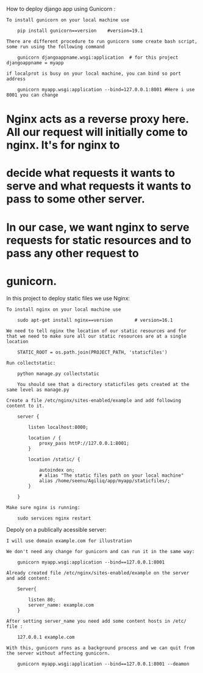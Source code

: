 How to deploy django app using Gunicorn :

	To install gunicorn on your local machine use 

		pip install gunicorn==version    #version=19.1

	There are different procedure to run gunicorn some create bash script, some run using the following command 

		gunicorn djangoappname.wsgi:application  # for this project djangoappname = myapp

	if localprot is busy on your local machine, you can bind so port address

	    gunicorn myapp.wsgi:application --bind=127.0.0.1:8001 #Here i use 8001 you can change


# Nginx acts as a reverse proxy here. All our request will initially come to nginx. It's for nginx to 
# decide what requests it wants to serve and what requests it wants to pass to some other server.
# In our case, we want nginx to serve requests for static resources and to pass any other request to 
# gunicorn.

In this project to deploy static files we use Nginx:

    To install nginx on your local machine use

		sudo apt-get install nginx==version        # version=16.1

	We need to tell nginx the location of our static resources and for that we need to make sure all our static resources are at a single location

		STATIC_ROOT = os.path.join(PROJECT_PATH, 'staticfiles')

	Run collectstatic:

		python manage.py collectstatic

		You should see that a directory staticfiles gets created at the same level as manage.py

	Create a file /etc/nginx/sites-enabled/example and add following content to it.

		server {
			
			listen localhost:8000;

			location / {
				proxy_pass httP://127.0.0.1:8001;
			}

			location /static/ {

				autoindex on;
				# alias "The static files path on your local machine"
				alias /home/seenu/Agiliq/app/myapp/staticfiles/;
			}

		}

	Make sure nginx is running:

		sudo services nginx restart


Depoly on a publically acessible server:

	I will use domain example.com for illustration

	We don't need any change for gunicorn and can run it in the same way:

		gunicorn myapp.wsgi:application --bind==127.0.0.1:8001

	Already created file /etc/nginx/sites-enabled/example on the server and add content:

		Server{

			listen 80;
			server_name: example.com
		}

	After setting server_name you need add some content hosts in /etc/ file :

		127.0.0.1 example.com

	With this, gunicorn runs as a background process and we can quit from the server without affecting gunicorn.

		gunicorn myapp.wsgi:application --bind==127.0.0.1:8001 --deamon


<!-- How to deploy django app on heroku :
 
 	To interact with heroku command line install following 
 
 	pip install heroku-toolbelt
 
 	pip install django-toolbelt 
 
 	pip freeze > requirments/heroku.txt
 
 	ssh-keygen -t rsa
 
 	heroku login 
 
 	foreman start
 
 	heroku keys
     
     heroku keys:add
 
 	heroku create myapp 
     
     heroku apps:create mydjapp
 
     heroku unlock --app myapp
 
     heroku list
 
 	git remote add heroku git@heroku.com:mydjapp.git
     
     git remote -v
 
     reuirements.txt file should be in manage.py folder
 
     heroku logs -t 
      
 	heroku run python manage.py syncdb
 
 	heroku ps:scale web=1
  
 	heroku config:set DJANGO_SETTINGS_MODULE=myapp.config.settings_heroku
  --> 






        
